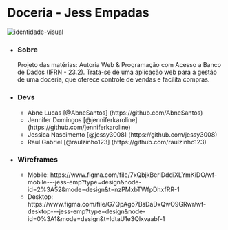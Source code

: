 # Doceria - Jess Empadas
![identidade-visual](https://github.com/jessy3008/doceria-jess_empadas/assets/99359081/cbf56141-55a7-4f4a-b14b-5eb6a8a53722)
<ul>
  <li><h3>Sobre</h3> Projeto das matérias: Autoria Web & Programação com Acesso a Banco de Dados
(IFRN - 23.2). Trata-se de uma aplicação web para a gestão de uma doceria, que oferece controle de vendas e facilita compras.</li> 
  <li><h3>Devs</h3></li>
  <ul>
    <li>Abne Lucas [@AbneSantos] (https://github.com/AbneSantos) </li>
    <li>Jennifer Domingos [@jenniferkaroline] (https://github.com/jenniferkaroline) </li>
    <li>Jessica Nascimento [@jessy3008] (https://github.com/jessy3008) </li>
    <li>Raul Gabriel [@raulzinho123] (https://github.com/raulzinho123) </li>
  </ul>
  <li><h3>Wireframes</h3></li>
  <ul>
    <li>Mobile: https://www.figma.com/file/7xQbjkBeriDddiXLYmKiDO/wf-mobile---jess-emp?type=design&node-id=2%3A52&mode=design&t=nzPMxbTWfpDhxfRR-1</li>
    <li>Desktop: https://www.figma.com/file/G7QpAgo7BsDaDxQwO9GRwr/wf-desktop---jess-emp?type=design&node-id=0%3A1&mode=design&t=ldtaU1e3Qlxvaabf-1</li>
  </ul>
</ul>


